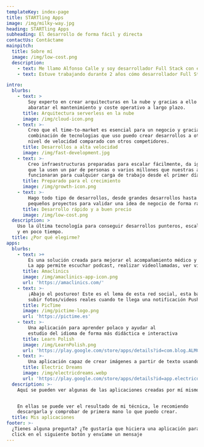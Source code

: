 ```yaml
---
templateKey: index-page
title: STARTling Apps
image: /img/milky-way.jpg
heading: STARTling Apps
subheading: El desarrollo de forma fácil y directa
contactUs: Contáctame
mainpitch:
  title: Sobre mí
  image: /img/low-cost.png
  description: 
    - text: Me llamo Alfonso Calle y soy desarrollador Full Stack con experiencia en el uso de React.js, React Native, SwiftUI, Amazon Web Services, Node.js, bases de datos...
    - text: Estuve trabajando durante 2 años cómo desarrollador Full Stack en el parque tecnológico de Málaga y desde hace 5 años trabajo como desarrollador Freelance de aplicaciones móviles.

intro:
  blurbs:
    - text: >
        Soy experto en crear arquitecturas en la nube y gracias a ello
        abaratar el mantenimiento y coste operativo a largo plazo.
      title: Arquitectura serverless en la nube
      image: /img/cloud-icon.png
    - text: >-
        Creo que el time-to-market es esencial para un negocio y gracias a la
        combinación de tecnologias que uso puedo crear desarrollos a otro
        nivel de velocidad comparado con otros competidores.
      title: Desarrollos a alta velocidad
      image: /img/fast-development.jpg
    - text: >-
        Creo infraestructuras preparadas para escalar fácilmente, da igual
        que la usen un par de personas o varios millones que nuestras apps
        funcionaran para cualquier carga de trabajo desde el primer día.
      title: Preparado para el crecimiento
      image: /img/growth-icon.png
    - text: >-
        Hago todo tipo de desarrollos, desde grandes desarrollos hasta
        pequeños proyectos para validar una idea de negocio de forma rápida.
      title: Desarrollo rápido y a buen precio
      image: /img/low-cost.png
  description: >
    Uso la última tecnología para conseguir desarrollos punteros, escalables
    y en poco tiempo.
  title: ¿Por qué elegirme?
apps:
  blurbs:
    - text: >+
        Es una solución creada para mejorar el acompañamiento médico y emocional de los pacientes.
        La app permite escuchar podcast, realizar videollamadas, ver videos y llevar un registro de eventos en un calendario.
      title: Amaclinics
      image: /img/amaclinics-app-icon.png
      url: 'https://amaclinics.com/'
    - text: >-
        ¡Abajo el postureo! Este es el lema de esta red social, esta basada en
        subir fotos/videos reales cuando te llega una notificación Push
      title: PicTime
      image: /img/pictime-logo.png
      url: 'https://pictime.es'
    - text: >-
        Una aplicación para aprender polaco y ayudar al
        estudio del idioma de forma más didáctica e interactiva
      title: Learn Polish
      image: /img/LearnPolish.png
      url: 'https://play.google.com/store/apps/details?id=com.blog.ALMCalle.LearnPolish'
    - text: >-
        Una aplicación capaz de crear imágenes a partir de texto usando inteligencia artificial
      title: Electric Dreams
      image: /img/electricdreams.webp
      url: 'https://play.google.com/store/apps/details?id=app.electricdreams'
  description: >-
    Aquí se pueden ver algunas de las aplicaciones creadas por mí mismo.


    En ellas se puede ver el resultado de mi técnica, le recomiendo
    descargarla y comprobar de primera mano lo que puedo crear.
  title: Mis aplicaciones
footer: >-
  ¿Tienes alguna pregunta? ¿Te gustaría que hiciera una aplicación para tí? Haz
  click en el siguiente botón y envíame un mensaje
---
```


